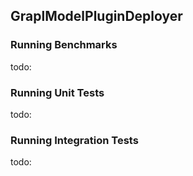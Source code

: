## GraplModelPluginDeployer

### Running Benchmarks

todo:

### Running Unit Tests

todo:

### Running Integration Tests

todo:
